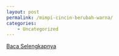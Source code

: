 ```yaml
---
layout: post
permalink: /mimpi-cincin-berubah-warna/
categories:
    - Uncategorized
---
```


[Baca Selengkapnya](/02)